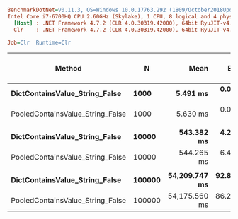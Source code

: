``` ini

BenchmarkDotNet=v0.11.3, OS=Windows 10.0.17763.292 (1809/October2018Update/Redstone5)
Intel Core i7-6700HQ CPU 2.60GHz (Skylake), 1 CPU, 8 logical and 4 physical cores
  [Host] : .NET Framework 4.7.2 (CLR 4.0.30319.42000), 64bit RyuJIT-v4.7.3324.0
  Clr    : .NET Framework 4.7.2 (CLR 4.0.30319.42000), 64bit RyuJIT-v4.7.3324.0

Job=Clr  Runtime=Clr  

```
|                           Method |      N |          Mean |      Error |     StdDev | Ratio | Gen 0/1k Op | Gen 1/1k Op | Gen 2/1k Op | Allocated Memory/Op |
|--------------------------------- |------- |--------------:|-----------:|-----------:|------:|------------:|------------:|------------:|--------------------:|
|   **DictContainsValue_String_False** |   **1000** |      **5.491 ms** |  **0.0473 ms** |  **0.0442 ms** |  **1.00** |           **-** |           **-** |           **-** |                   **-** |
| PooledContainsValue_String_False |   1000 |      5.630 ms |  0.0629 ms |  0.0589 ms |  1.03 |           - |           - |           - |                   - |
|                                  |        |               |            |            |       |             |             |             |                     |
|   **DictContainsValue_String_False** |  **10000** |    **543.382 ms** |  **4.2080 ms** |  **3.9362 ms** |  **1.00** |           **-** |           **-** |           **-** |                   **-** |
| PooledContainsValue_String_False |  10000 |    544.265 ms |  6.4653 ms |  5.7313 ms |  1.00 |           - |           - |           - |                   - |
|                                  |        |               |            |            |       |             |             |             |                     |
|   **DictContainsValue_String_False** | **100000** | **54,209.747 ms** | **92.8040 ms** | **86.8089 ms** |  **1.00** |           **-** |           **-** |           **-** |                   **-** |
| PooledContainsValue_String_False | 100000 | 54,175.560 ms | 86.2791 ms | 80.7055 ms |  1.00 |           - |           - |           - |                   - |
